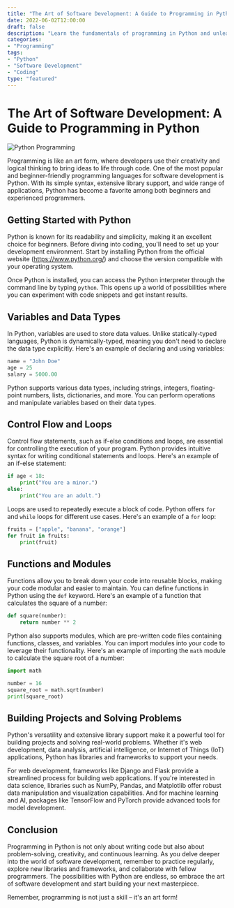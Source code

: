```yaml
---
title: "The Art of Software Development: A Guide to Programming in Python"
date: 2022-06-02T12:00:00
draft: false
description: "Learn the fundamentals of programming in Python and unleash your creativity in software development."
categories:
- "Programming"
tags:
- "Python"
- "Software Development"
- "Coding"
type: "featured"
---
```


# The Art of Software Development: A Guide to Programming in Python

![Python Programming](https://example.com/images/python-programming.jpg)

Programming is like an art form, where developers use their creativity and logical thinking to bring ideas to life through code. One of the most popular and beginner-friendly programming languages for software development is Python. With its simple syntax, extensive library support, and wide range of applications, Python has become a favorite among both beginners and experienced programmers.

## Getting Started with Python

Python is known for its readability and simplicity, making it an excellent choice for beginners. Before diving into coding, you'll need to set up your development environment. Start by installing Python from the official website (https://www.python.org/) and choose the version compatible with your operating system.

Once Python is installed, you can access the Python interpreter through the command line by typing `python`. This opens up a world of possibilities where you can experiment with code snippets and get instant results.

## Variables and Data Types

In Python, variables are used to store data values. Unlike statically-typed languages, Python is dynamically-typed, meaning you don't need to declare the data type explicitly. Here's an example of declaring and using variables:

```python
name = "John Doe"
age = 25
salary = 5000.00
```

Python supports various data types, including strings, integers, floating-point numbers, lists, dictionaries, and more. You can perform operations and manipulate variables based on their data types.

## Control Flow and Loops

Control flow statements, such as if-else conditions and loops, are essential for controlling the execution of your program. Python provides intuitive syntax for writing conditional statements and loops. Here's an example of an if-else statement:

```python
if age < 18:
    print("You are a minor.")
else:
    print("You are an adult.")
```

Loops are used to repeatedly execute a block of code. Python offers `for` and `while` loops for different use cases. Here's an example of a `for` loop:

```python
fruits = ["apple", "banana", "orange"]
for fruit in fruits:
    print(fruit)
```

## Functions and Modules

Functions allow you to break down your code into reusable blocks, making your code modular and easier to maintain. You can define functions in Python using the `def` keyword. Here's an example of a function that calculates the square of a number:

```python
def square(number):
    return number ** 2
```

Python also supports modules, which are pre-written code files containing functions, classes, and variables. You can import modules into your code to leverage their functionality. Here's an example of importing the `math` module to calculate the square root of a number:

```python
import math

number = 16
square_root = math.sqrt(number)
print(square_root)
```

## Building Projects and Solving Problems

Python's versatility and extensive library support make it a powerful tool for building projects and solving real-world problems. Whether it's web development, data analysis, artificial intelligence, or Internet of Things (IoT) applications, Python has libraries and frameworks to support your needs.

For web development, frameworks like Django and Flask provide a streamlined process for building web applications. If you're interested in data science, libraries such as NumPy, Pandas, and Matplotlib offer robust data manipulation and visualization capabilities. And for machine learning and AI, packages like TensorFlow and PyTorch provide advanced tools for model development.

## Conclusion

Programming in Python is not only about writing code but also about problem-solving, creativity, and continuous learning. As you delve deeper into the world of software development, remember to practice regularly, explore new libraries and frameworks, and collaborate with fellow programmers. The possibilities with Python are endless, so embrace the art of software development and start building your next masterpiece.

Remember, programming is not just a skill – it's an art form!


